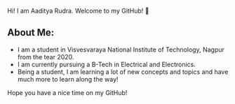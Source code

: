 Hi! I am Aaditya Rudra. Welcome to my GitHub! :wave:

## About Me:

* I am a student in Visvesvaraya National Institute of Technology, Nagpur from the tear 2020.
* I am currently pursuing a B-Tech in Electrical and Electronics.
* Being a student, I am learning a lot of new concepts and topics and have much more to learn along the way!

Hope you have a nice time on my GitHub!

<!---
AadityaR04/AadityaR04 is a ✨ special ✨ repository because its `README.md` (this file) appears on your GitHub profile.
You can click the Preview link to take a look at your changes.

- 👋 Hi, I’m @AadityaR04
- 👀 I’m interested in ...
- 🌱 I’m currently learning ...
- 💞️ I’m looking to collaborate on ...
- 📫 How to reach me ...

--->
